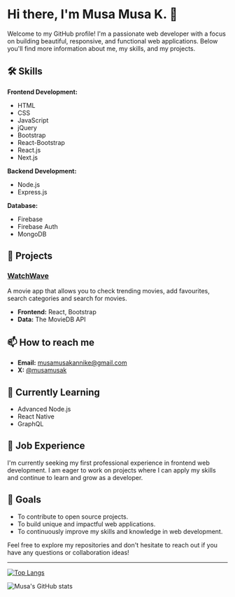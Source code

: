 # Hi there, I'm Musa Musa K. 👋

Welcome to my GitHub profile! I'm a passionate web developer with a focus on building beautiful, responsive, and functional web applications. Below you'll find more information about me, my skills, and my projects.

## 🛠 Skills

**Frontend Development:**

- HTML
- CSS
- JavaScript
- jQuery
- Bootstrap
- React-Bootstrap
- React.js
- Next.js

**Backend Development:**

- Node.js
- Express.js

**Database:**

- Firebase
- Firebase Auth
- MongoDB

## 🌟 Projects

### [WatchWave](https://github.com/musamusakannike/WatchWave2.0)
A movie app that allows you to check trending movies, add favourites, search categories and search for movies.

- **Frontend:** React, Bootstrap
- **Data:** The MovieDB API


## 📫 How to reach me

- **Email:** musamusakannike@gmail.com
- **X:** [@musamusak](https://x.com/musa_codes)

## 🌱 Currently Learning

- Advanced Node.js
- React Native
- GraphQL

## 💼 Job Experience

I'm currently seeking my first professional experience in frontend web development. I am eager to work on projects where I can apply my skills and continue to learn and grow as a developer.

## 🎯 Goals

- To contribute to open source projects.
- To build unique and impactful web applications.
- To continuously improve my skills and knowledge in web development.

Feel free to explore my repositories and don't hesitate to reach out if you have any questions or collaboration ideas!

---

[![Top Langs](https://github-readme-stats.vercel.app/api/top-langs/?username=musamusakannike&layout=compact)](https://github.com/yourusername)

![Musa's GitHub stats](https://github-readme-stats.vercel.app/api?username=musamusakannike&show_icons=true&theme=radical)
